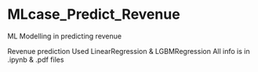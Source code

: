 # MLcase_Predict_Revenue
ML Modelling in predicting revenue

Revenue prediction 
Used LinearRegression & LGBMRegression
All info is in .ipynb & .pdf files
